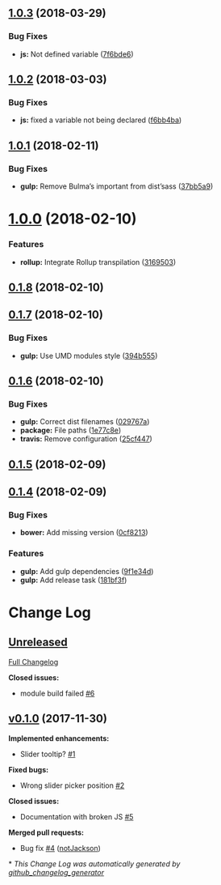 <a name="1.0.3"></a>
## [1.0.3](https://github.com/Wikiki/bulma-slider/compare/1.0.1...1.0.3) (2018-03-29)


### Bug Fixes

* **js:** Not defined variable ([7f6bde6](https://github.com/Wikiki/bulma-slider/commit/7f6bde6))



<a name="1.0.2"></a>
## [1.0.2](https://github.com/Wikiki/bulma-slider/compare/1.0.1...1.0.2) (2018-03-03)

### Bug Fixes

* **js:** fixed a variable not being declared ([f6bb4ba](https://github.com/enesaktay/bulma-slider/commit/f6bb4ba6cb4616a5b127ed03935e748b1d44df03))

<a name="1.0.1"></a>
## [1.0.1](https://github.com/Wikiki/bulma-slider/compare/1.0.0...1.0.1) (2018-02-11)


### Bug Fixes

* **gulp:** Remove Bulma’s important from dist’sass ([37bb5a9](https://github.com/Wikiki/bulma-slider/commit/37bb5a9))



<a name="1.0.0"></a>
# [1.0.0](https://github.com/Wikiki/bulma-slider/compare/0.1.8...1.0.0) (2018-02-10)


### Features

* **rollup:** Integrate Rollup transpilation ([3169503](https://github.com/Wikiki/bulma-slider/commit/3169503))



<a name="0.1.8"></a>
## [0.1.8](https://github.com/Wikiki/bulma-slider/compare/0.1.7...0.1.8) (2018-02-10)



<a name="0.1.7"></a>
## [0.1.7](https://github.com/Wikiki/bulma-slider/compare/0.1.6...0.1.7) (2018-02-10)


### Bug Fixes

* **gulp:** Use UMD modules style ([394b555](https://github.com/Wikiki/bulma-slider/commit/394b555))



<a name="0.1.6"></a>
## [0.1.6](https://github.com/Wikiki/bulma-slider/compare/0.1.5...0.1.6) (2018-02-10)


### Bug Fixes

* **gulp:** Correct dist filenames ([029767a](https://github.com/Wikiki/bulma-slider/commit/029767a))
* **package:** File paths ([1e77c8e](https://github.com/Wikiki/bulma-slider/commit/1e77c8e))
* **travis:** Remove configuration ([25cf447](https://github.com/Wikiki/bulma-slider/commit/25cf447))



<a name="0.1.5"></a>
## [0.1.5](https://github.com/Wikiki/bulma-slider/compare/0.1.4...0.1.5) (2018-02-09)



<a name="0.1.4"></a>
## [0.1.4](https://github.com/Wikiki/bulma-slider/compare/v0.1.0...v0.1.4) (2018-02-09)


### Bug Fixes

* **bower:** Add missing version ([0cf8213](https://github.com/Wikiki/bulma-slider/commit/0cf8213))


### Features

* **gulp:** Add gulp dependencies ([9f1e34d](https://github.com/Wikiki/bulma-slider/commit/9f1e34d))
* **gulp:** Add release task ([181bf3f](https://github.com/Wikiki/bulma-slider/commit/181bf3f))



# Change Log

## [Unreleased](https://github.com/wikiki/bulma-slider/tree/HEAD)

[Full Changelog](https://github.com/wikiki/bulma-slider/compare/v0.1.0...HEAD)

**Closed issues:**

- module build failed [\#6](https://github.com/Wikiki/bulma-slider/issues/6)

## [v0.1.0](https://github.com/wikiki/bulma-slider/tree/v0.1.0) (2017-11-30)
**Implemented enhancements:**

- Slider tooltip? [\#1](https://github.com/Wikiki/bulma-slider/issues/1)

**Fixed bugs:**

- Wrong slider picker position [\#2](https://github.com/Wikiki/bulma-slider/issues/2)

**Closed issues:**

- Documentation with broken JS [\#5](https://github.com/Wikiki/bulma-slider/issues/5)

**Merged pull requests:**

- Bug fix [\#4](https://github.com/Wikiki/bulma-slider/pull/4) ([notJackson](https://github.com/notJackson))



\* *This Change Log was automatically generated by [github_changelog_generator](https://github.com/skywinder/Github-Changelog-Generator)*